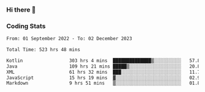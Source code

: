 ### Hi there 👋

<!--
**Girrafeec/girrafeec** is a ✨ _special_ ✨ repository because its `README.md` (this file) appears on your GitHub profile.

Here are some ideas to get you started:

- 🔭 I’m currently working on ...
- 🌱 I’m currently learning ...
- 👯 I’m looking to collaborate on ...
- 🤔 I’m looking for help with ...
- 💬 Ask me about ...
- 📫 How to reach me: ...
- 😄 Pronouns: ...
- ⚡ Fun fact: ...
-->

### Coding Stats
<!--START_SECTION:waka-->

```txt
From: 01 September 2022 - To: 02 December 2023

Total Time: 523 hrs 48 mins

Kotlin                 303 hrs 4 mins  ██████████████▒░░░░░░░░░░   57.86 %
Java                   109 hrs 21 mins █████▒░░░░░░░░░░░░░░░░░░░   20.88 %
XML                    61 hrs 32 mins  ███░░░░░░░░░░░░░░░░░░░░░░   11.75 %
JavaScript             15 hrs 19 mins  ▓░░░░░░░░░░░░░░░░░░░░░░░░   02.92 %
Markdown               9 hrs 51 mins   ▒░░░░░░░░░░░░░░░░░░░░░░░░   01.88 %
```

<!--END_SECTION:waka-->
